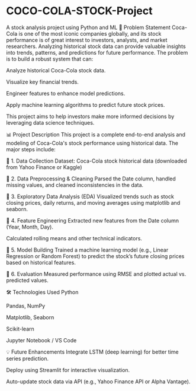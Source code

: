 # COCO-COLA-STOCK-Project
A stock analysis project using Python and ML
🧠 Problem Statement
Coca-Cola is one of the most iconic companies globally, and its stock performance is of great interest to investors, analysts, and market researchers. Analyzing historical stock data can provide valuable insights into trends, patterns, and predictions for future performance. The problem is to build a robust system that can:

Analyze historical Coca-Cola stock data.

Visualize key financial trends.

Engineer features to enhance model predictions.

Apply machine learning algorithms to predict future stock prices.

This project aims to help investors make more informed decisions by leveraging data science techniques.

📊 Project Description
This project is a complete end-to-end analysis and modeling of Coca-Cola's stock performance using historical data. The major steps include:

🔹 1. Data Collection
Dataset: Coca-Cola stock historical data (downloaded from Yahoo Finance or Kaggle)

🔹 2. Data Preprocessing & Cleaning
Parsed the Date column, handled missing values, and cleaned inconsistencies in the data.

🔹 3. Exploratory Data Analysis (EDA)
Visualized trends such as stock closing prices, daily returns, and moving averages using matplotlib and seaborn.

🔹 4. Feature Engineering
Extracted new features from the Date column (Year, Month, Day).

Calculated rolling means and other technical indicators.

🔹 5. Model Building
Trained a machine learning model (e.g., Linear Regression or Random Forest) to predict the stock’s future closing prices based on historical features.

🔹 6. Evaluation
Measured performance using RMSE and plotted actual vs. predicted values.

🛠️ Technologies Used
Python

Pandas, NumPy

Matplotlib, Seaborn

Scikit-learn

Jupyter Notebook / VS Code

💡 Future Enhancements
Integrate LSTM (deep learning) for better time series prediction.

Deploy using Streamlit for interactive visualization.

Auto-update stock data via API (e.g., Yahoo Finance API or Alpha Vantage).

